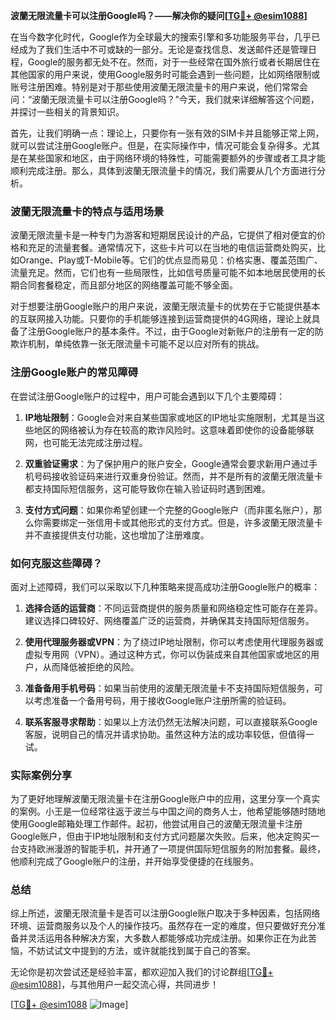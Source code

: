 **波蘭无限流量卡可以注册Google吗？——解决你的疑问[[TG💪+ @esim1088](https://t.me/s/esim1088)]**

在当今数字化时代，Google作为全球最大的搜索引擎和多功能服务平台，几乎已经成为了我们生活中不可或缺的一部分。无论是查找信息、发送邮件还是管理日程，Google的服务都无处不在。然而，对于一些经常在国外旅行或者长期居住在其他国家的用户来说，使用Google服务时可能会遇到一些问题，比如网络限制或账号注册困难。特别是对于那些使用波蘭无限流量卡的用户来说，他们常常会问：“波蘭无限流量卡可以注册Google吗？”今天，我们就来详细解答这个问题，并探讨一些相关的背景知识。

首先，让我们明确一点：理论上，只要你有一张有效的SIM卡并且能够正常上网，就可以尝试注册Google账户。但是，在实际操作中，情况可能会复杂得多。尤其是在某些国家和地区，由于网络环境的特殊性，可能需要额外的步骤或者工具才能顺利完成注册。那么，具体到波蘭无限流量卡的情况，我们需要从几个方面进行分析。

### 波蘭无限流量卡的特点与适用场景

波蘭无限流量卡是一种专门为游客和短期居民设计的产品，它提供了相对便宜的价格和充足的流量套餐。通常情况下，这些卡片可以在当地的电信运营商处购买，比如Orange、Play或T-Mobile等。它们的优点显而易见：价格实惠、覆盖范围广、流量充足。然而，它们也有一些局限性，比如信号质量可能不如本地居民使用的长期合同套餐稳定，而且部分地区的网络覆盖可能不够全面。

对于想要注册Google账户的用户来说，波蘭无限流量卡的优势在于它能提供基本的互联网接入功能。只要你的手机能够连接到运营商提供的4G网络，理论上就具备了注册Google账户的基本条件。不过，由于Google对新账户的注册有一定的防欺诈机制，单纯依靠一张无限流量卡可能不足以应对所有的挑战。

### 注册Google账户的常见障碍

在尝试注册Google账户的过程中，用户可能会遇到以下几个主要障碍：

1. **IP地址限制**：Google会对来自某些国家或地区的IP地址实施限制，尤其是当这些地区的网络被认为存在较高的欺诈风险时。这意味着即使你的设备能够联网，也可能无法完成注册过程。
   
2. **双重验证需求**：为了保护用户的账户安全，Google通常会要求新用户通过手机号码接收验证码来进行双重身份验证。然而，并不是所有的波蘭无限流量卡都支持国际短信服务，这可能导致你在输入验证码时遇到困难。

3. **支付方式问题**：如果你希望创建一个完整的Google账户（而非匿名账户），那么你需要绑定一张信用卡或其他形式的支付方式。但是，许多波蘭无限流量卡并不直接提供支付功能，这也增加了注册难度。

### 如何克服这些障碍？

面对上述障碍，我们可以采取以下几种策略来提高成功注册Google账户的概率：

1. **选择合适的运营商**：不同运营商提供的服务质量和网络稳定性可能存在差异。建议选择口碑较好、网络覆盖广泛的运营商，并确保其支持国际短信服务。

2. **使用代理服务器或VPN**：为了绕过IP地址限制，你可以考虑使用代理服务器或虚拟专用网（VPN）。通过这种方式，你可以伪装成来自其他国家或地区的用户，从而降低被拒绝的风险。

3. **准备备用手机号码**：如果当前使用的波蘭无限流量卡不支持国际短信服务，可以考虑准备一个备用号码，用于接收Google账户注册所需的验证码。

4. **联系客服寻求帮助**：如果以上方法仍然无法解决问题，可以直接联系Google客服，说明自己的情况并请求协助。虽然这种方法的成功率较低，但值得一试。

### 实际案例分享

为了更好地理解波蘭无限流量卡在注册Google账户中的应用，这里分享一个真实的案例。小王是一位经常往返于波兰与中国之间的商务人士，他希望能够随时随地使用Google邮箱处理工作邮件。起初，他尝试用自己的波蘭无限流量卡注册Google账户，但由于IP地址限制和支付方式问题屡次失败。后来，他决定购买一台支持欧洲漫游的智能手机，并开通了一项提供国际短信服务的附加套餐。最终，他顺利完成了Google账户的注册，并开始享受便捷的在线服务。

### 总结

综上所述，波蘭无限流量卡是否可以注册Google账户取决于多种因素，包括网络环境、运营商服务以及个人的操作技巧。虽然存在一定的难度，但只要做好充分准备并灵活运用各种解决方案，大多数人都能够成功完成注册。如果你正在为此苦恼，不妨试试文中提到的方法，或许就能找到属于自己的答案。

无论你是初次尝试还是经验丰富，都欢迎加入我们的讨论群组[[TG💪+ @esim1088](https://t.me/s/esim1088)]，与其他用户一起交流心得，共同进步！

[[TG💪+ @esim1088](https://t.me/s/esim1088) ![Image](https://i.postimg.cc/4NQfJmqS/Snipaste-2025-05-13-00-14-12.png)]